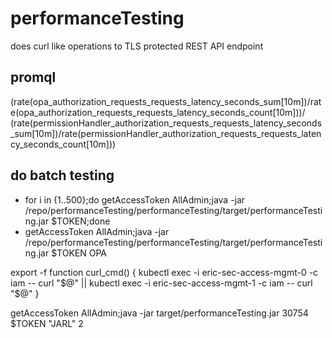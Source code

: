 # performanceTesting
does curl like operations to TLS protected REST API endpoint
## promql
(rate(opa_authorization_requests_requests_latency_seconds_sum[10m])/rate(opa_authorization_requests_requests_latency_seconds_count[10m]))/
(rate(permissionHandler_authorization_requests_requests_latency_seconds_sum[10m])/rate(permissionHandler_authorization_requests_requests_latency_seconds_count[10m]))

## do batch testing 
* for i in {1..500};do getAccessToken AllAdmin;java -jar /repo/performanceTesting/performanceTesting/target/performanceTesting.jar $TOKEN;done
* getAccessToken AllAdmin;java -jar /repo/performanceTesting/performanceTesting/target/performanceTesting.jar $TOKEN OPA

export -f function curl_cmd() {
kubectl exec -i eric-sec-access-mgmt-0 -c iam -- curl "$@" || kubectl exec -i eric-sec-access-mgmt-1 -c iam -- curl "$@"
}

getAccessToken AllAdmin;java -jar target/performanceTesting.jar 30754 $TOKEN "JARL" 2